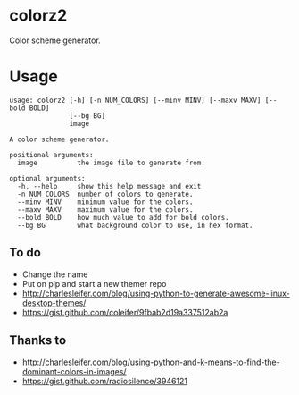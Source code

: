 # colorz2
Color scheme generator.

# Usage
```
usage: colorz2 [-h] [-n NUM_COLORS] [--minv MINV] [--maxv MAXV] [--bold BOLD]
               [--bg BG]
               image

A color scheme generator.

positional arguments:
  image          the image file to generate from.

optional arguments:
  -h, --help     show this help message and exit
  -n NUM_COLORS  number of colors to generate.
  --minv MINV    minimum value for the colors.
  --maxv MAXV    maximum value for the colors.
  --bold BOLD    how much value to add for bold colors.
  --bg BG        what background color to use, in hex format.
```

## To do
- Change the name
- Put on pip and start a new themer repo
- http://charlesleifer.com/blog/using-python-to-generate-awesome-linux-desktop-themes/
- https://gist.github.com/coleifer/9fbab2d19a337512ab2a

## Thanks to
- http://charlesleifer.com/blog/using-python-and-k-means-to-find-the-dominant-colors-in-images/
- https://gist.github.com/radiosilence/3946121
